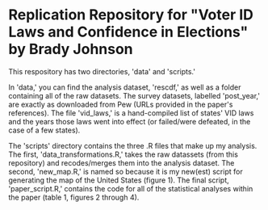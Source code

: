 # Replication Repository for "Voter ID Laws and Confidence in Elections" by Brady Johnson

This respository has two directories, 'data' and 'scripts.'

In 'data,' you can find the analysis dataset, 'rescdf,' as well as a folder containing all of the raw datasets. The survey datasets, labelled 'post_year,' are exactly as downloaded from Pew (URLs provided in the paper's references). The file 'vid_laws,' is a hand-compiled list of states' VID laws and the years those laws went into effect (or failed/were defeated, in the case of a few states).

The 'scripts' directory contains the three .R files that make up my analysis. The first, 'data_transformations.R,' takes the raw datassets (from this repository) and recodes/merges them into the analysis dataset. The second, 'new_map.R,' is named so because it is my new(est) script for generating the map of the United States (figure 1). The final script, 'paper_script.R,' contains the code for all of the statistical analyses within the paper (table 1, figures 2 through 4).
